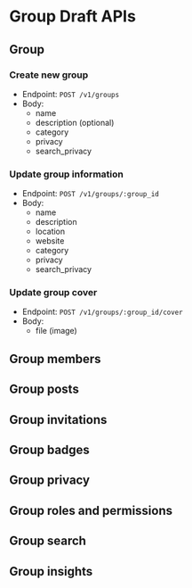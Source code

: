 # Group Draft APIs

## Group
### Create new group
- Endpoint: `POST /v1/groups`
- Body:
  - name
  - description (optional)
  - category
  - privacy
  - search_privacy

### Update group information
- Endpoint: `POST /v1/groups/:group_id`
- Body:
  - name
  - description
  - location
  - website
  - category
  - privacy
  - search_privacy
  
### Update group cover
- Endpoint: `POST /v1/groups/:group_id/cover`
- Body:
  - file (image)

## Group members

## Group posts

## Group invitations

## Group badges

## Group privacy

## Group roles and permissions

## Group search

## Group insights
